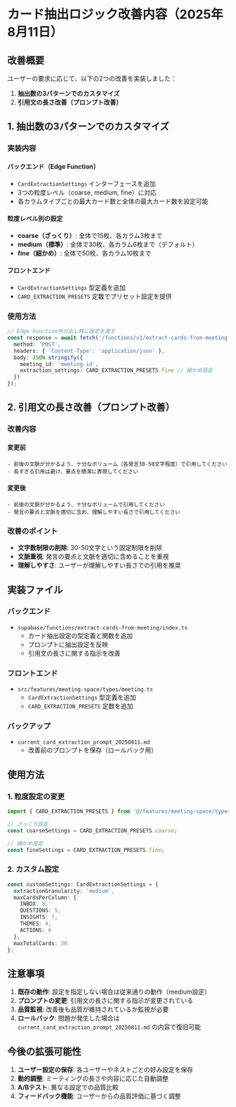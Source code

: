 # カード抽出ロジック改善内容（2025年8月11日）

## 改善概要

ユーザーの要求に応じて、以下の2つの改善を実装しました：

1. **抽出数の3パターンでのカスタマイズ**
2. **引用文の長さ改善（プロンプト改善）**

## 1. 抽出数の3パターンでのカスタマイズ

### 実装内容

#### バックエンド（Edge Function）
- `CardExtractionSettings` インターフェースを追加
- 3つの粒度レベル（coarse, medium, fine）に対応
- 各カラムタイプごとの最大カード数と全体の最大カード数を設定可能

#### 粒度レベル別の設定
- **coarse（ざっくり）**: 全体で15枚、各カラム3枚まで
- **medium（標準）**: 全体で30枚、各カラム6枚まで（デフォルト）
- **fine（細かめ）**: 全体で50枚、各カラム10枚まで

#### フロントエンド
- `CardExtractionSettings` 型定義を追加
- `CARD_EXTRACTION_PRESETS` 定数でプリセット設定を提供

### 使用方法

```typescript
// Edge Function呼び出し時に設定を渡す
const response = await fetch('/functions/v1/extract-cards-from-meeting', {
  method: 'POST',
  headers: { 'Content-Type': 'application/json' },
  body: JSON.stringify({
    meeting_id: 'meeting-id',
    extraction_settings: CARD_EXTRACTION_PRESETS.fine // 細かめ設定
  })
});
```

## 2. 引用文の長さ改善（プロンプト改善）

### 改善内容

#### 変更前
```
- 前後の文脈が分かるよう、十分なボリューム（各発言30-50文字程度）で引用してください
- 長すぎる引用は避け、要点を簡潔に表現してください
```

#### 変更後
```
- 前後の文脈が分かるよう、十分なボリュームで引用してください
- 発言の要点と文脈を適切に含め、理解しやすい長さで引用してください
```

### 改善のポイント

- **文字数制限の削除**: 30-50文字という固定制限を削除
- **文脈重視**: 発言の要点と文脈を適切に含めることを重視
- **理解しやすさ**: ユーザーが理解しやすい長さでの引用を推奨

## 実装ファイル

### バックエンド
- `supabase/functions/extract-cards-from-meeting/index.ts`
  - カード抽出設定の型定義と関数を追加
  - プロンプトに抽出設定を反映
  - 引用文の長さに関する指示を改善

### フロントエンド
- `src/features/meeting-space/types/meeting.ts`
  - `CardExtractionSettings` 型定義を追加
  - `CARD_EXTRACTION_PRESETS` 定数を追加

### バックアップ
- `current_card_extraction_prompt_20250811.md`
  - 改善前のプロンプトを保存（ロールバック用）

## 使用方法

### 1. 粒度設定の変更

```typescript
import { CARD_EXTRACTION_PRESETS } from '@/features/meeting-space/types/meeting';

// ざっくり設定
const coarseSettings = CARD_EXTRACTION_PRESETS.coarse;

// 細かめ設定
const fineSettings = CARD_EXTRACTION_PRESETS.fine;
```

### 2. カスタム設定

```typescript
const customSettings: CardExtractionSettings = {
  extractionGranularity: 'medium',
  maxCardsPerColumn: {
    INBOX: 8,
    QUESTIONS: 5,
    INSIGHTS: 7,
    THEMES: 4,
    ACTIONS: 6
  },
  maxTotalCards: 30
};
```

## 注意事項

1. **既存の動作**: 設定を指定しない場合は従来通りの動作（medium設定）
2. **プロンプトの変更**: 引用文の長さに関する指示が変更されている
3. **品質監視**: 改善後も品質が維持されているか監視が必要
4. **ロールバック**: 問題が発生した場合は `current_card_extraction_prompt_20250811.md` の内容で復旧可能

## 今後の拡張可能性

1. **ユーザー設定の保存**: 各ユーザーやネストごとの好み設定を保存
2. **動的調整**: ミーティングの長さや内容に応じた自動調整
3. **A/Bテスト**: 異なる設定での品質比較
4. **フィードバック機能**: ユーザーからの品質評価に基づく調整
